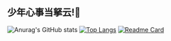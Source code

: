 ## 少年心事当拏云!👋

<!--
**haimu0427/haimu0427** is a ✨ _special_ ✨ repository because its `README.md` (this file) appears on your GitHub profile.

Here are some ideas to get you started:

- 🔭 I’m currently working on ...
- 🌱 I’m currently learning ...
- 👯 I’m looking to collaborate on ...
- 🤔 I’m looking for help with ...
- 💬 Ask me about ...
- 📫 How to reach me: ...
- 😄 Pronouns: ...
- ⚡ Fun fact: ...
-->
![Anurag's GitHub stats](https://github-readme-stats.vercel.app/api?username=haimu0427&show_icons=true&theme=radical)
[![Top Langs](https://github-readme-stats.vercel.app/api/top-langs/?username=haimu0427)](https://github.com/haimu0427/haimu0427/edit/main/README.md)
[![Readme Card](https://github-readme-stats.vercel.app/api/pin/?username=haimuo427&repo=github-readme-stats)](https://github.com/haimu0427/haimu0427/edit/main/README.md)
